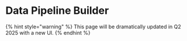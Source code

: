 # Data Pipeline Builder

{% hint style="warning" %}
This page will be dramatically updated in Q2 2025 with a new UI.
{% endhint %}
